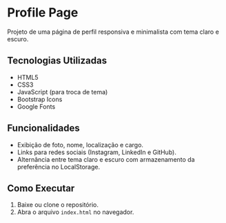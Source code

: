 # Profile Page

Projeto de uma página de perfil responsiva e minimalista com tema claro e escuro.

## Tecnologias Utilizadas

- HTML5
- CSS3
- JavaScript (para troca de tema)
- Bootstrap Icons
- Google Fonts

## Funcionalidades

- Exibição de foto, nome, localização e cargo.
- Links para redes sociais (Instagram, LinkedIn e GitHub).
- Alternância entre tema claro e escuro com armazenamento da preferência no LocalStorage.

## Como Executar

1. Baixe ou clone o repositório.
2. Abra o arquivo `index.html` no navegador.
